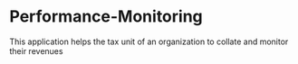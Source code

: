 # Performance-Monitoring
This application helps the tax unit of an organization to collate and monitor their revenues

